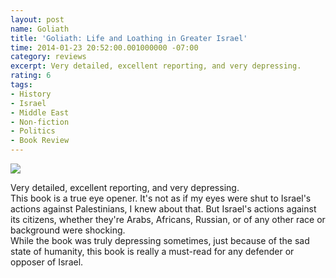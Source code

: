 ```yaml
---
layout: post
name: Goliath
title: 'Goliath: Life and Loathing in Greater Israel'
time: 2014-01-23 20:52:00.001000000 -07:00
category: reviews
excerpt: Very detailed, excellent reporting, and very depressing.
rating: 6
tags:
- History
- Israel
- Middle East
- Non-fiction
- Politics
- Book Review
---
```

<img class="imageOnRight" src="{{ site.reviewsImagesFolder }}{{ page.name }}/GoliathCover.png">

<div class="stars" title="{{ page.rating }} Stars" data-percent="{{ page.rating }}"></div>

Very detailed, excellent reporting, and very depressing.  
This book is a true eye opener. It's not as if my eyes were shut to Israel's actions against Palestinians, I knew about that. But Israel's actions against its citizens, whether they're Arabs, Africans, Russian, or of any other race or background were shocking.  
While the book was truly depressing sometimes, just because of the sad state of humanity, this book is really a must-read for any defender or opposer of Israel.  